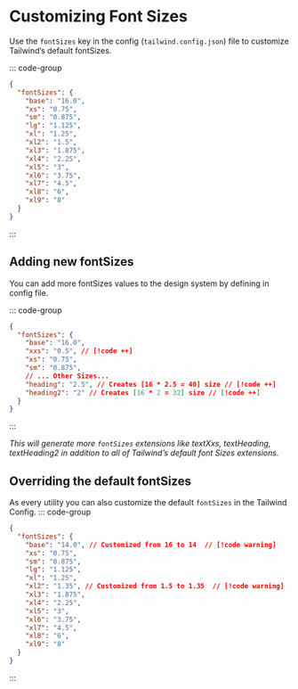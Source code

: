 # Customizing Font Sizes

Use the `fontSizes` key in the config (`tailwind.config.json`) file to customize Tailwind’s default fontSizes.

::: code-group

```json [tailwind.config.json]
{
  "fontSizes": {
    "base": "16.0",
    "xs": "0.75",
    "sm": "0.875",
    "lg": "1.125",
    "xl": "1.25",
    "xl2": "1.5",
    "xl3": "1.875",
    "xl4": "2.25",
    "xl5": "3",
    "xl6": "3.75",
    "xl7": "4.5",
    "xl8": "6",
    "xl9": "8"
  }
}
```

:::

## Adding new fontSizes

You can add more fontSizes values to the design system by defining in config file.

::: code-group

```json [tailwind.config.json]
{
  "fontSizes": {
    "base": "16.0",
    "xxs": "0.5", // [!code ++]
    "xs": "0.75",
    "sm": "0.875",
    // ... Other Sizes...
    "heading": "2.5", // Creates [16 * 2.5 = 40] size // [!code ++]
    "heading2": "2" // Creates [16 * 2 = 32] size // [!code ++]
  }
}
```

:::

_This will generate more `fontSizes` extensions like textXxs, textHeading, textHeading2 in addition to all of Tailwind’s default font Sizes extensions._

## Overriding the default fontSizes

As every utility you can also customize the default `fontSizes` in the Tailwind Config.
::: code-group

```json [tailwind.config.json]
{
  "fontSizes": {
    "base": "14.0", // Customized from 16 to 14  // [!code warning]
    "xs": "0.75",
    "sm": "0.875",
    "lg": "1.125",
    "xl": "1.25",
    "xl2": "1.35", // Customized from 1.5 to 1.35  // [!code warning]
    "xl3": "1.875",
    "xl4": "2.25",
    "xl5": "3",
    "xl6": "3.75",
    "xl7": "4.5",
    "xl8": "6",
    "xl9": "8"
  }
}
```

:::
